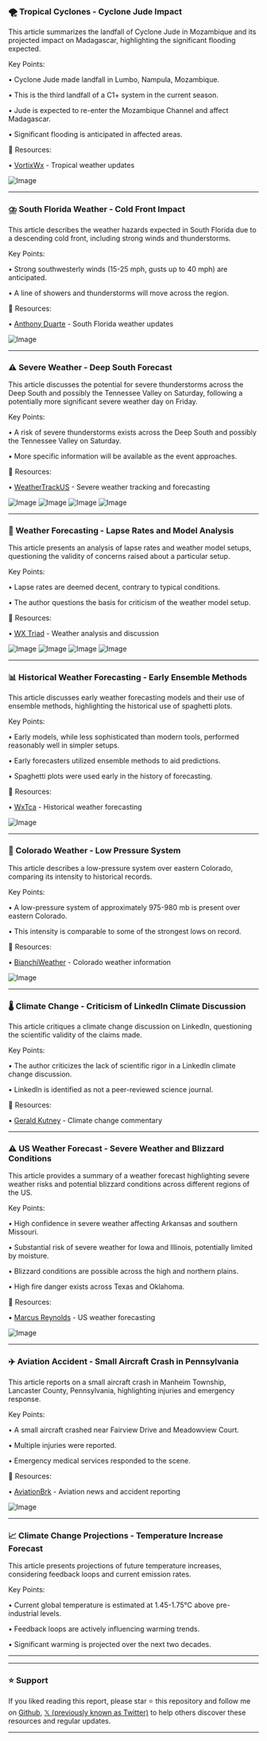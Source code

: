 ### 🌪️ Tropical Cyclones - Cyclone Jude Impact

This article summarizes the landfall of Cyclone Jude in Mozambique and its projected impact on Madagascar, highlighting the significant flooding expected.

Key Points:

• Cyclone Jude made landfall in Lumbo, Nampula, Mozambique.

• This is the third landfall of a C1+ system in the current season.

•  Jude is expected to re-enter the Mozambique Channel and affect Madagascar.

• Significant flooding is anticipated in affected areas.


🔗 Resources:

• [VortixWx](https://x.com/VortixWx) - Tropical weather updates

![Image](https://pbs.twimg.com/media/GlpG3fRWkAAgjSq?format=jpg&name=small)


---
### ⛈️ South Florida Weather - Cold Front Impact

This article describes the weather hazards expected in South Florida due to a descending cold front, including strong winds and thunderstorms.


Key Points:

• Strong southwesterly winds (15-25 mph, gusts up to 40 mph) are anticipated.

• A line of showers and thunderstorms will move across the region.


🔗 Resources:

• [Anthony Duarte](https://x.com/AnthonyDuarte03) - South Florida weather updates

![Image](https://pbs.twimg.com/amplify_video_thumb/1898907233443815424/img/JPuGRwTh-VBxALbl.jpg)



---
### ⚠️ Severe Weather - Deep South Forecast

This article discusses the potential for severe thunderstorms across the Deep South and possibly the Tennessee Valley on Saturday, following a potentially more significant severe weather day on Friday.


Key Points:

• A risk of severe thunderstorms exists across the Deep South and possibly the Tennessee Valley on Saturday.

•  More specific information will be available as the event approaches.


🔗 Resources:

• [WeatherTrackUS](https://x.com/weathertrackus) - Severe weather tracking and forecasting


![Image](https://pbs.twimg.com/media/GloupGRWEAAgGGX?format=jpg&name=360x360)
![Image](https://pbs.twimg.com/media/GlouvL8XQAA9zPp?format=jpg&name=360x360)
![Image](https://pbs.twimg.com/media/GlouvodWgAA2kc3?format=jpg&name=360x360)
![Image](https://pbs.twimg.com/media/GlouwBIXoAA2FN4?format=jpg&name=360x360)



---
### 🧐 Weather Forecasting - Lapse Rates and Model Analysis

This article presents an analysis of lapse rates and weather model setups, questioning the validity of concerns raised about a particular setup.


Key Points:

• Lapse rates are deemed decent, contrary to typical conditions.

• The author questions the basis for criticism of the weather model setup.


🔗 Resources:

• [WX Triad](https://x.com/WXTriad) - Weather analysis and discussion


![Image](https://pbs.twimg.com/media/GlocYPzWoAATrr5?format=jpg&name=360x360)
![Image](https://pbs.twimg.com/media/GlocYPzWwAAAG85?format=jpg&name=360x360)
![Image](https://pbs.twimg.com/media/GlocYP0WUAAe3hB?format=jpg&name=360x360)
![Image](https://pbs.twimg.com/media/GlocYP0WoAA-us1?format=jpg&name=360x360)



---
### 📊 Historical Weather Forecasting - Early Ensemble Methods

This article discusses early weather forecasting models and their use of ensemble methods, highlighting the historical use of spaghetti plots.

Key Points:

• Early models, while less sophisticated than modern tools, performed reasonably well in simpler setups.

• Early forecasters utilized ensemble methods to aid predictions.

• Spaghetti plots were used early in the history of forecasting.


🔗 Resources:

• [WxTca](https://x.com/WxTca) - Historical weather forecasting


![Image](https://pbs.twimg.com/media/GloX3uLXwAAeydL?format=jpg&name=small)



---
### 💨 Colorado Weather - Low Pressure System

This article describes a low-pressure system over eastern Colorado, comparing its intensity to historical records.

Key Points:

• A low-pressure system of approximately 975-980 mb is present over eastern Colorado.

• This intensity is comparable to some of the strongest lows on record.


🔗 Resources:

• [BianchiWeather](https://x.com/BianchiWeather) - Colorado weather information


![Image](https://pbs.twimg.com/media/Glob5bEaYAAqGqe?format=png&name=small)



---
### 🌡️ Climate Change - Criticism of LinkedIn Climate Discussion

This article critiques a climate change discussion on LinkedIn, questioning the scientific validity of the claims made.


Key Points:

• The author criticizes the lack of scientific rigor in a LinkedIn climate change discussion.

• LinkedIn is identified as not a peer-reviewed science journal.


🔗 Resources:

• [Gerald Kutney](https://x.com/GeraldKutney) - Climate change commentary


---
### ⚠ US Weather Forecast - Severe Weather and Blizzard Conditions

This article provides a summary of a weather forecast highlighting severe weather risks and potential blizzard conditions across different regions of the US.


Key Points:

• High confidence in severe weather affecting Arkansas and southern Missouri.

• Substantial risk of severe weather for Iowa and Illinois, potentially limited by moisture.

• Blizzard conditions are possible across the high and northern plains.

• High fire danger exists across Texas and Oklahoma.


🔗 Resources:

• [Marcus Reynolds](https://x.com/marcusreynold19) - US weather forecasting


![Image](https://pbs.twimg.com/media/Gln3Q4CW8AEs7AJ?format=jpg&name=small)



---
### ✈️ Aviation Accident - Small Aircraft Crash in Pennsylvania

This article reports on a small aircraft crash in Manheim Township, Lancaster County, Pennsylvania, highlighting injuries and emergency response.


Key Points:

• A small aircraft crashed near Fairview Drive and Meadowview Court.

• Multiple injuries were reported.

• Emergency medical services responded to the scene.


🔗 Resources:

• [AviationBrk](https://x.com/aviationbrk) - Aviation news and accident reporting


![Image](https://pbs.twimg.com/ext_tw_video_thumb/1898826189348782080/pu/img/J-dVHsNpCzf3xECa.jpg)



---
### 📈 Climate Change Projections - Temperature Increase Forecast

This article presents projections of future temperature increases, considering feedback loops and current emission rates.

Key Points:

• Current global temperature is estimated at 1.45-1.75°C above pre-industrial levels.

• Feedback loops are actively influencing warming trends.

•  Significant warming is projected over the next two decades.


---


---

### ⭐️ Support

If you liked reading this report, please star ⭐️ this repository and follow me on [Github](https://github.com/Drix10), [𝕏 (previously known as Twitter)](https://x.com/DRIX_10_) to help others discover these resources and regular updates.

---